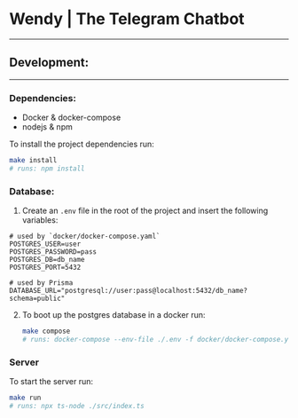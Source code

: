 # Wendy | The Telegram Chatbot

---

## Development:

---

### Dependencies:

- Docker & docker-compose
- nodejs & npm

To install the project dependencies run:
```bash
make install
# runs: npm install
```


### Database:

1. Create an `.env` file in the root of the project and insert the following variables:

```shell
# used by `docker/docker-compose.yaml`
POSTGRES_USER=user 
POSTGRES_PASSWORD=pass
POSTGRES_DB=db_name
POSTGRES_PORT=5432

# used by Prisma
DATABASE_URL="postgresql://user:pass@localhost:5432/db_name?schema=public"
```

2. To boot up the postgres database in a docker run:
    ```bash
    make compose
   # runs: docker-compose --env-file ./.env -f docker/docker-compose.yaml up
    ```

### Server

To start the server run:
```bash
make run
# runs: npx ts-node ./src/index.ts
```